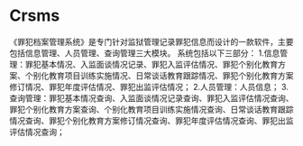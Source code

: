 # Crsms
 《罪犯档案管理系统》是专门针对监狱管理记录罪犯信息而设计的一款软件，主要包括信息管理、人员管理、查询管理三大模块。 系统包括以下三部分：  1.信息管理：罪犯基本情况、入监面谈情况记录、罪犯入监评估情况、罪犯个别化教育方案、个别化教育项目训练实施情况、日常谈话教育跟踪情况、罪犯个别化教育方案修订情况、罪犯年度评估情况、罪犯出监评估情况；  2.人员管理：人员信息；  3.查询管理：罪犯基本情况查询、入监面谈情况记录查询、罪犯入监评估情况查询、罪犯个别化教育方案查询、个别化教育项目训练实施情况查询、日常谈话教育跟踪情况查询、罪犯个别化教育方案修订情况查询、罪犯年度评估情况查询、罪犯出监评估情况查询；
